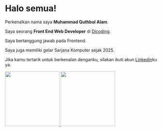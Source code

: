 # Halo semua! 

Perkenalkan nama saya **Muhammad Quthbul Alam**.<br>

Saya seorang **Front End Web Developer** di [Dicoding](https://www.dicoding.com/).<br>

Saya bertanggung jawab pada Frontend.<br>

Saya juga memiliki gelar Sarjana Komputer sejak 2025.<br>

Jika kamu tertarik untuk berkenalan denganku, silakan ikuti akun [Linkedin](https://www.linkedin.com/in/muhammad-quthbul-alam-a46933283/)ku ya.

<p align="left">
<a href="https://github.com/penuliscode">
  <img height="180em" src="https://github-readme-stats-eight-theta.vercel.app/api?username=MuhammadQuthbulAlam&show_icons=true&theme=algolia&include_all_commits=true&count_private=true"/>
  <img height="180em" src="https://github-readme-stats-eight-theta.vercel.app/api/top-langs/?username=MuhammadQuthbulAlam&layout=compact&theme=algolia"/>
</a>
</p>
